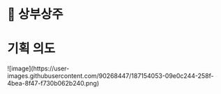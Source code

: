 <h1> 🍶 상부상주</h1>

<h1> 기획 의도 </h1>
![image](https://user-images.githubusercontent.com/90268447/187154053-09e0c244-258f-4bea-8f47-f730b062b240.png)

